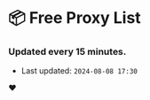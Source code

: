 # :package: Free Proxy List
### Updated every 15 minutes.

- Last updated: `2024-08-08 17:30`

:heart:
